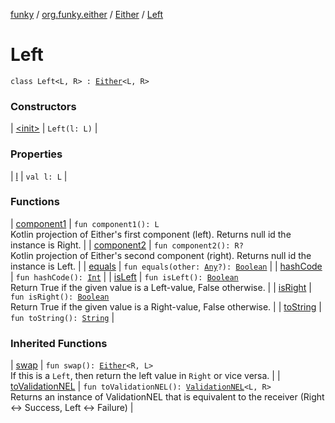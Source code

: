 [funky](../../../index.md) / [org.funky.either](../../index.md) / [Either](../index.md) / [Left](.)

# Left

`class Left<L, R> : `[`Either`](../index.md)`<L, R>`

### Constructors

| [&lt;init&gt;](-init-.md) | `Left(l: L)` |

### Properties

| [l](l.md) | `val l: L` |

### Functions

| [component1](component1.md) | `fun component1(): L`<br>Kotlin projection of Either's first component (left). Returns null id the instance is Right. |
| [component2](component2.md) | `fun component2(): R?`<br>Kotlin projection of Either's second component (right). Returns null id the instance is Left. |
| [equals](equals.md) | `fun equals(other: `[`Any`](https://kotlinlang.org/api/latest/jvm/stdlib/kotlin/-any/index.html)`?): `[`Boolean`](https://kotlinlang.org/api/latest/jvm/stdlib/kotlin/-boolean/index.html) |
| [hashCode](hash-code.md) | `fun hashCode(): `[`Int`](https://kotlinlang.org/api/latest/jvm/stdlib/kotlin/-int/index.html) |
| [isLeft](is-left.md) | `fun isLeft(): `[`Boolean`](https://kotlinlang.org/api/latest/jvm/stdlib/kotlin/-boolean/index.html)<br>Return True if the given value is a Left-value, False otherwise. |
| [isRight](is-right.md) | `fun isRight(): `[`Boolean`](https://kotlinlang.org/api/latest/jvm/stdlib/kotlin/-boolean/index.html)<br>Return True if the given value is a Right-value, False otherwise. |
| [toString](to-string.md) | `fun toString(): `[`String`](https://kotlinlang.org/api/latest/jvm/stdlib/kotlin/-string/index.html) |

### Inherited Functions

| [swap](../swap.md) | `fun swap(): `[`Either`](../index.md)`<R, L>`<br>If this is a `Left`, then return the left value in `Right` or vice versa. |
| [toValidationNEL](../to-validation-n-e-l.md) | `fun toValidationNEL(): `[`ValidationNEL`](../../../org.funky.validation/-validation-n-e-l/index.md)`<L, R>`<br>Returns an instance of ValidationNEL that is equivalent to the receiver (Right &lt;-&gt; Success, Left &lt;-&gt; Failure) |


